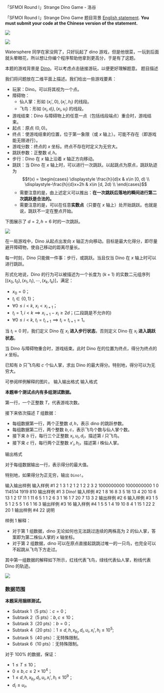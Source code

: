 



「SFMOI Round I」Strange Dino Game - 洛谷














「SFMOI Round I」Strange Dino Game
题目背景
[English statement](https://www.luogu.com.cn/problem/T517979). **You must submit your code at the Chinese version of the statement.**


![](https://cdn.luogu.com.cn/upload/image_hosting/59joca92.png?x-oss-process=image/resize,m_lfit,h_600)

![](https://cdn.luogu.com.cn/upload/image_hosting/iyhol5l6.png?x-oss-process=image/resize,m_lfit,h_600)

Watersphere 同学在家没网了，只好玩起了 dino 游戏，但是他很菜，一玩到后面就头晕眼花，所以想让你编个程序帮助他拿到更高分，于是有了这题。

本题的游戏背景是 [Dino](https://dinosaur.game)。可以考虑点击链接游玩，以便更好理解题意。
题目描述

我们将问题放在二维平面上描述。我们给出一些游戏要素：

- 玩家：Dino。可以将其视为一个点。
- 障碍物：
    - 仙人掌：形如 $(x_i',0),(x_i',h_i)$ 的线段。
    - 飞鸟：形如 $(x_i,d_i),(x_i,u_i)$ 的线段。
- 游戏结束：Dino 与障碍物上的任意一点（包括线段端点）重合时，游戏结束。
- 起点：原点 $(0,0)$。
- 终点：使游戏结束的位置，位于第一象限（或 $x$ 轴上）。可能不存在（即游戏能无限进行）。
- 游戏分数：终点的 $x$ 坐标。终点不存在时定义为无穷大。
- 跳跃参数：正整数 $d,h$。
- 步行：Dino 在 $x$ 轴上沿着 $x$ 轴正方向移动。
- 跳跃：当 Dino 在 $x$ 轴上时，可以进行一次跳跃。以起跳点为原点，跳跃轨迹为
    $$f(x) = \begin{cases}
    \displaystyle  \frac{h}{d}x & x\in [0, d)  \\
    \displaystyle-\frac{h}{d}x+2h  & x\in [d, 2d)  \\
    \end{cases}$$
    - 需要注意的是，由上述定义可以推出：**在一次跳跃后落地的瞬间进行第二次跳跃是合法的。**
    - 需要注意的是，可以在任意**实数点**（只要在 $x$ 轴上）处开始跳跃。也就是说，跳跃不一定在整点开始。
    
下图展示了 $d=2,h=6$ 时的一次跳跃。

![](https://cdn.luogu.com.cn/upload/image_hosting/1gxrno9x.png?x-oss-process=image/resize,m_lfit,h_400)

在一局游戏中，Dino 从起点出发向 $x$ 轴正方向移动。目标是最大化得分，即尽量避开障碍物，使自己移动的距离尽量长。

每一时刻，Dino 只能做一件事：步行，或跳跃。当且仅当 Dino 在 $x$ 轴上时可以进行跳跃。

形式化地说，Dino 的行为可以被描述为一个长度为 $(k+1)$ 的实数二元组序列 $[(x_0,t_0),(x_1,t_1),\cdots,(x_k,t_k)]$，满足：

- $x_0=0$；
- $t_i\in \{0,1\}$；
- $\forall 0\le i\lt k$, $x_i\lt x_{i+1}$；
- $t_i=1,i\lt k\implies x_{i+1}-x_i\ge 2d$；(二段跳是不允许的)
- $\forall 0\le i\lt k$, $t_i=t_{i+1}\implies t_i=t_{i+1}=1$。

当 $t_i=0$ 时，我们定义 Dino 在 $x_i$ **进入步行状态**，否则定义 Dino 在 $x_i$ **进入跳跃状态**。

当 Dino 与障碍物重合时，游戏结束。此时 Dino 在的位置为终点，得分为终点的 $x$ 坐标。

已知有 $b$ 只飞鸟和 $c$ 个仙人掌，求出 Dino 的最大得分。特别地，得分可以为无穷大。

可参阅样例解释的图片。
输入输出格式
输入格式


**本题单个测试点内有多组测试数据。**

第一行，一个正整数 $T$，代表游戏次数。

接下来依次描述 $T$ 组数据：

- 每组数据第一行，两个正整数 $d,h$，表示 dino 的跳跃参数。
- 每组数据第二行，两个整数 $b,c$，表示飞鸟个数与仙人掌个数。
- 接下来 $b$ 行，每行三个正整数 $x_{i},u_i,d_i$，描述第 $i$ 只飞鸟。
- 接下来 $c$ 行，每行两个正整数 $x'_{i},h_{i}$，描述第 $i$ 株仙人掌。

输出格式

对于每组数据输出一行，表示得分的最大值。

特别地，如果得分为正无穷，输出 `Dino!`。

输入输出样例
输入样例 #1
2
1 3
1 2
1 2 1
2 2
3 2
1000000000 1000000000
1 0
114514 1919 810
输出样例 #1
3
Dino!
输入样例 #2
1
8 16
8 3
5 18 13
4 20 10
6 13 1
2 17 11
1 11 6
5 1 1
2 6 3
1 16 1
7 20
7 13
3 2
输出样例 #2
6
输入样例 #3
1
5 5
1 2
5 5 1
6 1
16 3
输出样例 #3
16
输入样例 #4
1
5 5
1 4
19 10 8
4 1
15 1
22 2
20 1
输出样例 #4
22
说明

样例 $1$ 解释：  

- 对于第 $1$ 组数据，dino 无论如何也无法跳过连续的两株高为 $2$ 的仙人掌，答案即为第二株仙人掌的 $x$ 轴坐标。
- 对于第 $2$ 组数据，dino 可以在原点直接起跳跳过唯一的一只鸟，也完全可以不起跳从飞鸟下方走过。

其中第一组数据的解释如下所示，红线代表飞鸟，绿线代表仙人掌，粉线代表 Dino 的轨迹。

![](https://cdn.luogu.com.cn/upload/image_hosting/ge17so5a.png?x-oss-process=image/resize,m_lfit,h_400)

### 数据范围

**本题采用捆绑测试。**

- Subtask 1（5 pts）：$c=0$；
- Subtask 2（5 pts）：$b,c \le 10$；
- Subtask 3（20 pts）：$b=0$；
- Subtask 4（20 pts）：$1 \le d,h,x_{b_i},d_i,u_i,x_i',h_i \le 10^5$;
- Subtask 5（40 pts）：无特殊限制。
- Subtask 6（10 pts）：无特殊限制。

对于 $100\%$ 的数据，保证：
- $1 \le T \le 10$；
- $0 \le b,c \le 2\times 10^4$；
- $1 \le d,h,x_{b_i},d_i,u_i,x_i',h_i\le 10^9$；
- $d_i\le u_i$。






